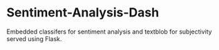 # Sentiment-Analysis-Dash
Embedded classifers for sentiment analysis and textblob for subjectivity served using Flask.
